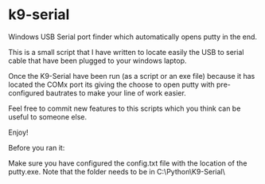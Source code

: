 # k9-serial
Windows USB Serial port finder which automatically opens putty in the end.

This is a small script that I have written to locate easily the USB to serial cable that have been plugged to your windows laptop.

Once the K9-Serial have been run (as a script or an exe file) because it has located the COMx port its giving the choose to open putty with pre-configured bautrates to make your line of work easier.

Feel free to commit new features to this scripts which you think can be useful to someone else.

Enjoy!


Before you ran it:

Make sure you have configured the config.txt file with the location of the putty.exe.
Note that the folder needs to be in C:\Python\K9-Serial\

